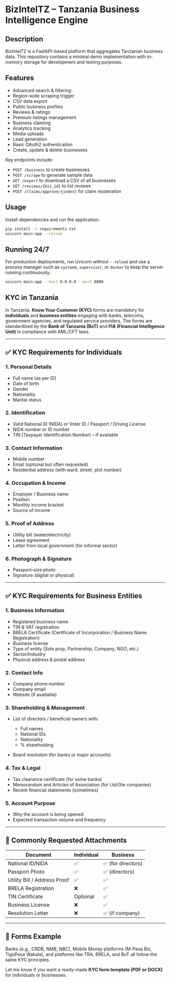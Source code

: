 # BizIntelTZ – Tanzania Business Intelligence Engine

## Description
BizIntelTZ is a FastAPI-based platform that aggregates Tanzanian business data.
This repository contains a minimal demo implementation with in-memory storage
for development and testing purposes.

## Features
- Advanced search & filtering
- Region-wide scraping trigger
- CSV data export
- Public business profiles
- Reviews & ratings
- Premium listings management
- Business claiming
- Analytics tracking
- Media uploads
- Lead generation
- Basic OAuth2 authentication
- Create, update & delete businesses

Key endpoints include:
- `POST /business` to create businesses
- `POST /scrape` to generate sample data
- `GET /export` to download a CSV of all businesses
- `GET /reviews/{biz_id}` to list reviews
- `POST /claims/approve/{index}` for claim moderation

## Usage
Install dependencies and run the application:
```bash
pip install -r requirements.txt
uvicorn main:app --reload
```

## Running 24/7
For production deployments, run Uvicorn without `--reload` and use a process
manager such as `systemd`, `supervisor`, or `docker` to keep the server running
continuously:
```bash
uvicorn main:app --host 0.0.0.0 --port 8000
```

## KYC in Tanzania

In Tanzania, **Know Your Customer (KYC)** forms are mandatory for **individuals** and **business entities** engaging with banks, telecoms, government agencies, and regulated service providers. The forms are standardized by the **Bank of Tanzania (BoT)** and **FIA (Financial Intelligence Unit)** in compliance with AML/CFT laws.

---

## ✅ **KYC Requirements for Individuals**

### 1. **Personal Details**

* Full name (as per ID)
* Date of birth
* Gender
* Nationality
* Marital status

### 2. **Identification**

* Valid National ID (NIDA) or Voter ID / Passport / Driving License
* NIDA number or ID number
* TIN (Taxpayer Identification Number) – if available

### 3. **Contact Information**

* Mobile number
* Email (optional but often requested)
* Residential address (with ward, street, plot number)

### 4. **Occupation & Income**

* Employer / Business name
* Position
* Monthly income bracket
* Source of income

### 5. **Proof of Address**

* Utility bill (water/electricity)
* Lease agreement
* Letter from local government (for informal sector)

### 6. **Photograph & Signature**

* Passport-size photo
* Signature (digital or physical)

---

## ✅ **KYC Requirements for Business Entities**

### 1. **Business Information**

* Registered business name
* TIN & VAT registration
* BRELA Certificate (Certificate of Incorporation / Business Name Registration)
* Business license
* Type of entity (Sole prop, Partnership, Company, NGO, etc.)
* Sector/Industry
* Physical address & postal address

### 2. **Contact Info**

* Company phone number
* Company email
* Website (if available)

### 3. **Shareholding & Management**

* List of directors / beneficial owners with:

  * Full names
  * National IDs
  * Nationality
  * % shareholding
* Board resolution (for banks or major accounts)

### 4. **Tax & Legal**

* Tax clearance certificate (for some banks)
* Memorandum and Articles of Association (for Ltd/Gte companies)
* Recent financial statements (sometimes)

### 5. **Account Purpose**

* Why the account is being opened
* Expected transaction volume and frequency

---

## 📎 Commonly Requested Attachments

| Document                     | Individual | Business          |
| ---------------------------- | ---------- | ----------------- |
| National ID/NIDA             | ✅          | ✅ (for directors) |
| Passport Photo               | ✅          | ✅ (directors)     |
| Utility Bill / Address Proof | ✅          | ✅                 |
| BRELA Registration           | ❌          | ✅                 |
| TIN Certificate              | Optional   | ✅                 |
| Business License             | ❌          | ✅                 |
| Resolution Letter            | ❌          | ✅ (if company)    |

---

## 🧾 Forms Example

Banks (e.g., CRDB, NMB, NBC), Mobile Money platforms (M-Pesa Biz, TigoPesa Wakala), and platforms like TRA, BRELA, and BoT all follow the same KYC principles.

Let me know if you want a ready-made **KYC form template (PDF or DOCX)** for individuals or businesses.

